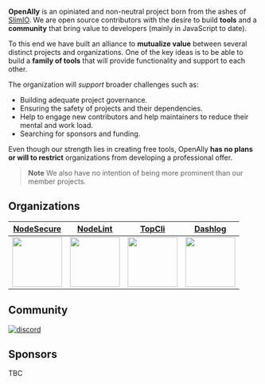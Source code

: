 **OpenAlly** is an opiniated and non-neutral project born from the ashes of [SlimIO](https://github.com/SlimIO).
We are open source contributors with the desire to build **tools** and a **community** that bring value to developers (mainly in JavaScript to date).

To this end we have built an alliance to **mutualize value** between several distinct projects and organizations.
One of the key ideas is to be able to build a **family of tools** that will provide functionality and support to each other.

The organization will *support* broader challenges such as:
- Building adequate project governance.
- Ensuring the safety of projects and their dependencies.
- Help to engage new contributors and help maintainers to reduce their mental and work load.
- Searching for sponsors and funding.

Even though our strength lies in creating free tools, OpenAlly **has no plans or will to restrict** organizations from developing a professional offer.

> **Note** We also have no intention of being more prominent than our member projects.

## Organizations

| [NodeSecure](https://github.com/NodeSecure) | [NodeLint](https://github.com/Nodelint) | [TopCli](https://github.com/TopCli) | [Dashlog](https://github.com/Dashlog) |
| :---: | :---: | :---: | :---: |
| <img src="https://avatars.githubusercontent.com/u/85318671?s=200&v=4" width="100"> | <img src="https://avatars.githubusercontent.com/u/75527947?s=200&v=4" width="100"> | <img src="https://avatars.githubusercontent.com/u/95156711?s=200&v=4" width="100"> | <img src="https://avatars.githubusercontent.com/u/112749817?s=200&v=4" width="100"> |

## Community

[![discord](https://discordapp.com/api/guilds/640183220452720650/embed.png?style=banner2)](https://discord.gg/4Wn8rjAtB4)

## Sponsors

TBC
